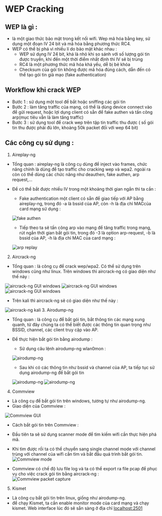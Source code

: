 # WEP Cracking
## WEP là gì :
- là một giao thức bảo mật trong kết nối wifi. Wep mã hóa bằng key, sử dụng một đoạn IV 24 bit và mã hóa bằng phương thức RC4.
- WEP có thể bị phá vì nhiều lí do bảo mật khác nhau :
  - WEP sử dụng IV 24 bit, khá là nhỏ khi so sánh với số lượng gói tin được truyền, khi đến một thời điểm nhất định thì IV sẽ bị trùng 
  - RC4 là một phương thức mã hóa khá yếu, dễ bị bẻ khóa
  - Checksum của gói tin không được mã hóa đúng cách, dẫn đến có thể tạo gói tin giả mạo (fake authentication) 
## Workflow khi crack WEP
- Bước 1 : sử dụng một tool để bắt hoặc sniffing các gói tin 
- Bước 2 : làm tăng traffic của mạng, có thể là dùng device connect vào để gửi request, hoặc lợi dụng client có sẵn để fake authen và tấn công arp(mục tiêu vẫn là làm tăng traffic)
- Bước 3 : sử dụng tool để crack wep trên tập tin traffic thu được ( số gói tin thu được phải đủ lớn, khoảng 50k packet đối với wep 64 bit) 
## Các công cụ sử dụng :
1. Aireplay-ng
- Tổng quan : aireplay-ng là công cụ dùng để inject vào frames, chức năng chính là dùng để tạo traffic cho cracking wep và wpa2. ngoài ra còn có thể dùng các chức năng như deauthen, fake authen, arp request,…
- Để có thể bắt được nhiều IV trong một khoảng thời gian ngắn thì ta cần :
  - Fake authentication một client có sẵn để giao tiếp với AP bằng aireplay-ng, trong đó -a là bssid của AP,  còn -h là địa chỉ MACcủa card mạng sử dụng :
  
  ![fake authen](https://github.com/annapsyktova/wepcracking/blob/img/1.png)
  - Tiếp theo ta sẽ tấn công arp vào mạng để tăng traffic trong mạng,  rút ngắn thời gian bắt gói tin, trong đó -3 là option arp-request, -b là bssid của AP, -h là địa chỉ MAC của card mạng :
  
  ![arp replay](https://github.com/annapsyktova/wepcracking/blob/img/2.png)
  
2. Aircrack-ng
- Tổng quan : là công cụ để crack wep/wpa2.  Có thể sử dụng trên windows cũng như linux. Trên windows thì aircrack-ng có giao diện như thế này :

![aircrack-ng GUI windows](https://github.com/annapsyktova/wepcracking/blob/img/3.png)
![aircrack-ng GUI windows](https://github.com/annapsyktova/wepcracking/blob/img/4.png)
![aircrack-ng GUI windows](https://github.com/annapsyktova/wepcracking/blob/img/5.png)
- Trên kali thì aircrack-ng sẽ có giao diện như thế này :

![aircrack-ng kali](https://github.com/annapsyktova/wepcracking/blob/img/6.png)
3. Airodump-ng
- Tổng quan : là công cụ để bắt gói tin, bắt thông tin các mạng xung quanh, từ đây chúng ta có thể biết được các thông tin quan trọng như BSSID, channel, các client truy cập vào AP.
- Để thực hiện bắt gói tin bằng airodump :
  - Sử dụng câu lệnh airodump-ng wlan0mon :
  
  ![airodump-ng](https://github.com/annapsyktova/wepcracking/blob/img/7.png)
  - Sau khi có các thông tin như bssid và channel của AP,  ta tiếp tục sử dụng airodump-ng để bắt gói tin
  
  ![airodump-ng](https://github.com/annapsyktova/wepcracking/blob/img/8.png)
  ![airodump-ng](https://github.com/annapsyktova/wepcracking/blob/img/9.png)
4. Commview
- Là công cụ để bắt gói tin trên windows, tương tự như airodump-ng.
- Giao diện của Commview :

![Commview GUI](https://github.com/annapsyktova/wepcracking/blob/img/10.png)
- Cách bắt gói tin trên Commview :
- Đầu tiên ta sẽ sử dụng scanner mode để tìm kiếm wifi cần thực hiện phá mã.
- Khi tìm được rồi ta có thể chuyển sang single channel mode với channel trùng với channel của wifi cần tìm và bắt đầu quá trình bắt gói tin.
![Commview mode](https://github.com/annapsyktova/wepcracking/blob/img/11.png)

- Commview có chế độ lưu file log và ta có thể export ra file pcap để phục vụ cho việc crack gói tin bằng aircrack-ng :
![Commview packet capture](https://github.com/annapsyktova/wepcracking/blob/img/12.png)

5. Kismet
- Là công cụ bắt gói tin trên linux, giống như airodump-ng.
- để chạy Kismet, ta cần enable monitor mode của card mạng và chạy kismet. Web interface lúc đó sẽ sẵn sàng ở địa chỉ [localhost:2501](localhost:2501)
